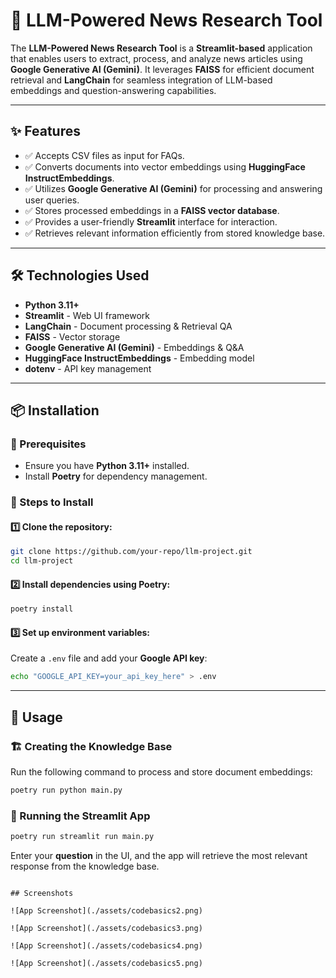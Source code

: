 # 🧠 LLM-Powered News Research Tool

The **LLM-Powered News Research Tool** is a **Streamlit-based** application that enables users to extract, process, and analyze news articles using **Google Generative AI (Gemini)**. It leverages **FAISS** for efficient document retrieval and **LangChain** for seamless integration of LLM-based embeddings and question-answering capabilities.

---

## ✨ Features

- ✅ Accepts CSV files as input for FAQs.
- ✅ Converts documents into vector embeddings using **HuggingFace InstructEmbeddings**.
- ✅ Utilizes **Google Generative AI (Gemini)** for processing and answering user queries.
- ✅ Stores processed embeddings in a **FAISS vector database**.
- ✅ Provides a user-friendly **Streamlit** interface for interaction.
- ✅ Retrieves relevant information efficiently from stored knowledge base.

---

## 🛠️ Technologies Used

- **Python 3.11+**
- **Streamlit** - Web UI framework
- **LangChain** - Document processing & Retrieval QA
- **FAISS** - Vector storage
- **Google Generative AI (Gemini)** - Embeddings & Q&A
- **HuggingFace InstructEmbeddings** - Embedding model
- **dotenv** - API key management

---

## 📦 Installation

### 🔹 Prerequisites

- Ensure you have **Python 3.11+** installed.
- Install **Poetry** for dependency management.

### 🔹 Steps to Install

#### 1️⃣ Clone the repository:

```sh
git clone https://github.com/your-repo/llm-project.git
cd llm-project
```

#### 2️⃣ Install dependencies using Poetry:

```sh
poetry install
```

#### 3️⃣ Set up environment variables:

Create a `.env` file and add your **Google API key**:

```sh
echo "GOOGLE_API_KEY=your_api_key_here" > .env
```

---

## 🚀 Usage

### 🏗️ Creating the Knowledge Base

Run the following command to process and store document embeddings:

```sh
poetry run python main.py
```

### 🎯 Running the Streamlit App

```sh
poetry run streamlit run main.py
```

Enter your **question** in the UI, and the app will retrieve the most relevant response from the knowledge base.


```

## Screenshots

![App Screenshot](./assets/codebasics2.png)

![App Screenshot](./assets/codebasics3.png)

![App Screenshot](./assets/codebasics4.png)

![App Screenshot](./assets/codebasics5.png)